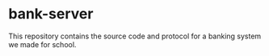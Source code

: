 # bank-server
This repository contains the source code and protocol for a banking system we made for school.
